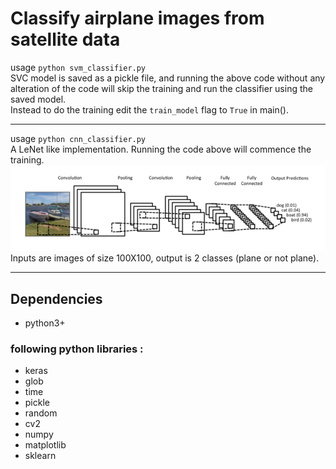 # Classify airplane images from satellite data

usage `python svm_classifier.py`     
SVC model is saved as a pickle file, and running the above code without any    
alteration of the code will skip the training and run the classifier using the saved model.   
Instead to do the training edit the `train_model` flag to `True` in main().

---

usage `python cnn_classifier.py`     
A LeNet like implementation. Running the code above will commence the training.    
![lenet](https://github.com/askmuhsin/airplane_classifier/blob/master/images/lenet_sch.png)    
Inputs are images of size 100X100, output is 2 classes (plane or not plane).     


---

## Dependencies
* python3+
### following python libraries :
* keras
* glob
* time
* pickle
* random
* cv2
* numpy
* matplotlib
* sklearn
